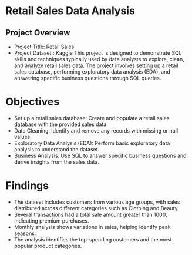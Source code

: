 # Retail Sales Data Analysis
## Project Overview
+ Project Title: Retail Sales
+ Project Dataset : Kaggle
This project is designed to demonstrate SQL skills and techniques typically used by data analysts to explore, clean, and analyze retail sales data. The project involves setting up a retail sales database, performing exploratory data analysis (EDA), and answering specific business questions through SQL queries.
# Objectives
+ Set up a retail sales database: Create and populate a retail sales database with the provided sales data.
+ Data Cleaning: Identify and remove any records with missing or null values.
+ Exploratory Data Analysis (EDA): Perform basic exploratory data analysis to understand the dataset.
+ Business Analysis: Use SQL to answer specific business questions and derive insights from the sales data.
# Findings
+ The dataset includes customers from various age groups, with sales distributed across different categories such as Clothing and Beauty.
+ Several transactions had a total sale amount greater than 1000, indicating premium purchases.
+ Monthly analysis shows variations in sales, helping identify peak seasons.
+ The analysis identifies the top-spending customers and the most popular product categories.
